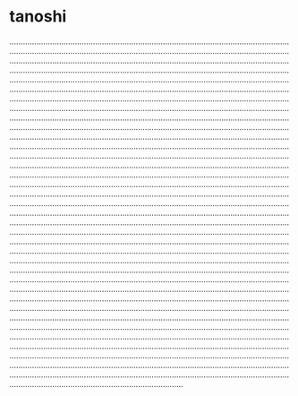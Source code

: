 # tanoshi
.............................................................................................................................................................................................................................................................................................................................................................................................................................................................................................................................................................................................................................................................................................................................................................................................................................................................................................................................................................................................................................................................................................................................................................................................................................................................................................................................................................................................................................................................................................................................................................................................................................................................................................................................................................................................................................................................................................................................................................................................................................................................................................................................................................................................................................................................................................................................................................................................................................................................................................................................................................................................................................................................................................................................................................................................................................................................................................................................................................................................................................................................................................................................................................................................................................................................................................................................................................................................................................................................................................................................................................................................................................................................................................................................................................................................................................................................................................................................................................................................................................................................................................................................................................................................................................................................................................................................................................................................................................................................................................................................................................................................................................................................................................................................